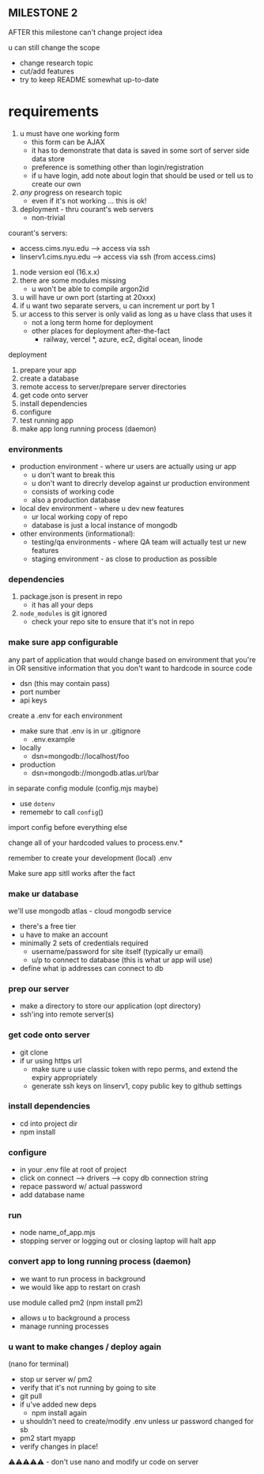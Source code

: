 ## MILESTONE 2
AFTER this milestone can't change project idea

u can still change the scope
* change research topic
* cut/add features
* try to keep README somewhat up-to-date

# requirements

1. u must have one working form
    * this form can be AJAX
    * it has to demonstrate that data is saved in some sort of server side data store
    * preference is something other than login/registration
    * if u have login, add note about login that should be used or tell us to create our own
2. _any_ progress on research topic
    * even if it's not working ... this is ok!
3. deployment - thru courant's web servers
    * non-trivial

courant's servers:
* access.cims.nyu.edu --> access via ssh
* linserv1.cims.nyu.edu --> access via ssh (from access.cims)

1. node version eol (16.x.x)
2. there are some modules missing
    * u won't be able to compile argon2id
3. u will have ur own port (starting at 20xxx)
4. if u want two separate servers, u can increment ur port by 1
5. ur access to this server is only valid as long as u have class that uses it
    * not a long term home for deployment
    * other places for deployment after-the-fact
        * railway, vercel \*, azure, ec2, digital ocean, linode

deployment
1. prepare your app
2. create a database
3. remote access to server/prepare server directories
4. get code onto server
5. install dependencies
6. configure
7. test running app
8. make app long running process (daemon)

### environments
* production environment - where ur users are actually using ur app
    * u don't want to break this
    * u don't want to direcrly develop against ur production environment
    * consists of working code
    * also a production database
* local dev environment - where u dev new features
    * ur local working copy of repo
    * database is just a local instance of mongodb
* other environments (informational):
    * testing/qa environments - where QA team will actually test ur new features
    * staging environment - as close to production as possible

### dependencies
1. package.json is present in repo
    * it has all your deps
2. `node_modules` is git ignored
    * check your repo site to ensure that it's not in repo

### make sure app configurable

any part of application that would change based on environment that you're in OR sensitive information that you don't want to hardcode in source code
* dsn (this may contain pass)
* port number
* api keys

create a .env for each environment
* make sure that .env is in ur .gitignore
    * .env.example
* locally
    * dsn=mongodb://localhost/foo
* production
    * dsn=mongodb://mongodb.atlas.url/bar

in separate config module (config.mjs maybe)
* use `dotenv`
* rememebr to call `config`()

import config before everything else

change all of your hardcoded values to process.env.*

remember to create your development (local) .env

Make sure app sitll works after the fact

### make ur database
we'll use mongodb atlas - cloud mongodb service
* there's a free tier
* u have to make an account
* minimally 2 sets of credentials required
    * username/password for site itself (typically ur email)
    * u/p to connect to database (this is what ur app will use)
* define what ip addresses can connect to db

### prep our server
* make a directory to store our application (opt directory)
* ssh'ing into remote server(s)

### get code onto server
* git clone
* if ur using https url
    * make sure u use classic token with repo perms, and extend the expiry appropriately
    * generate ssh keys on linserv1, copy public key to github settings

### install dependencies
* cd into project dir
* npm install

### configure
* in your .env file at root of project
* click on connect --> drivers --> copy db connection string
* repace password w/ actual password
* add database name

### run

* node name_of_app.mjs
* stopping server or logging out or closing laptop will halt app

### convert app to long running process (daemon)

* we want to run process in background
* we would like app to restart on crash

use module called pm2 (npm install pm2)

* allows u to background a process
* manage running processes

### u want to make changes / deploy again
(nano for terminal)

* stop ur server w/ pm2
* verify that it's not running by going to site
* git pull
* if u've added new deps
    * npm install again
* u shouldn't need to create/modify .env unless ur password changed for sb
* pm2 start myapp
* verify changes in place!

⚠️⚠️⚠️⚠️⚠️ - don't use nano and modify ur code on server

